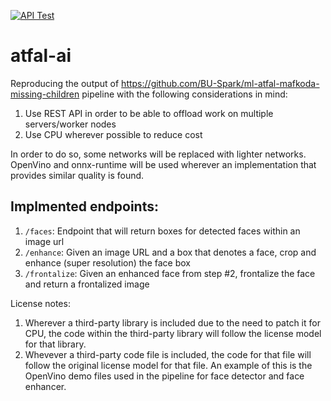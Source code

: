 [![API Test](https://github.com/yousseb/atfal-ai/actions/workflows/test-app.yml/badge.svg)](https://github.com/yousseb/atfal-ai/actions/workflows/test-app.yml)

# atfal-ai

Reproducing the output of https://github.com/BU-Spark/ml-atfal-mafkoda-missing-children pipeline with the following considerations in mind:

1. Use REST API in order to be able to offload work on multiple servers/worker nodes
2. Use CPU wherever possible to reduce cost

In order to do so, some networks will be replaced with lighter networks. OpenVino and onnx-runtime will be used wherever an implementation that provides similar quality is found.

## Implmented endpoints:
1. `/faces`: Endpoint that will return boxes for detected faces within an image url
2. `/enhance`: Given an image URL and a box that denotes a face, crop and enhance (super resolution) the face box
3. `/frontalize`: Given an enhanced face from step #2, frontalize the face and return a frontalized image

License notes:
1. Wherever a third-party library is included due to the need to patch it for CPU, the code within the third-party library will follow the license model for that library.
2. Whevever a third-party code file is included, the code for that file will follow the original license model for that file. An example of this is the OpenVino demo files used in the pipeline for face detector and face enhancer.


   

